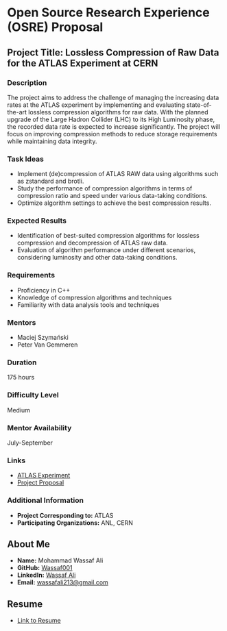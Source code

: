 # Open Source Research Experience (OSRE) Proposal

## Project Title: Lossless Compression of Raw Data for the ATLAS Experiment at CERN

### Description
The project aims to address the challenge of managing the increasing data rates at the ATLAS experiment by implementing and evaluating state-of-the-art lossless compression algorithms for raw data. With the planned upgrade of the Large Hadron Collider (LHC) to its High Luminosity phase, the recorded data rate is expected to increase significantly. The project will focus on improving compression methods to reduce storage requirements while maintaining data integrity.

### Task Ideas
- Implement (de)compression of ATLAS RAW data using algorithms such as zstandard and brotli.
- Study the performance of compression algorithms in terms of compression ratio and speed under various data-taking conditions.
- Optimize algorithm settings to achieve the best compression results.

### Expected Results
- Identification of best-suited compression algorithms for lossless compression and decompression of ATLAS raw data.
- Evaluation of algorithm performance under different scenarios, considering luminosity and other data-taking conditions.

### Requirements
- Proficiency in C++
- Knowledge of compression algorithms and techniques
- Familiarity with data analysis tools and techniques

### Mentors
- Maciej Szymański
- Peter Van Gemmeren

### Duration
175 hours

### Difficulty Level
Medium

### Mentor Availability
July-September

### Links
- [ATLAS Experiment](https://home.cern/science/experiments/atlas)
- [Project Proposal](link-to-proposal)

### Additional Information
- **Project Corresponding to:** ATLAS
- **Participating Organizations:** ANL, CERN

## About Me
- **Name:** Mohammad Wassaf Ali
- **GitHub:** [Wassaf001](https://github.com/Wassaf001)
- **LinkedIn:** [Wassaf Ali](https://www.linkedin.com/in/wassafali)
- **Email:** wassafali213@gmail.com

## Resume
- [Link to Resume](link-to-resume)

